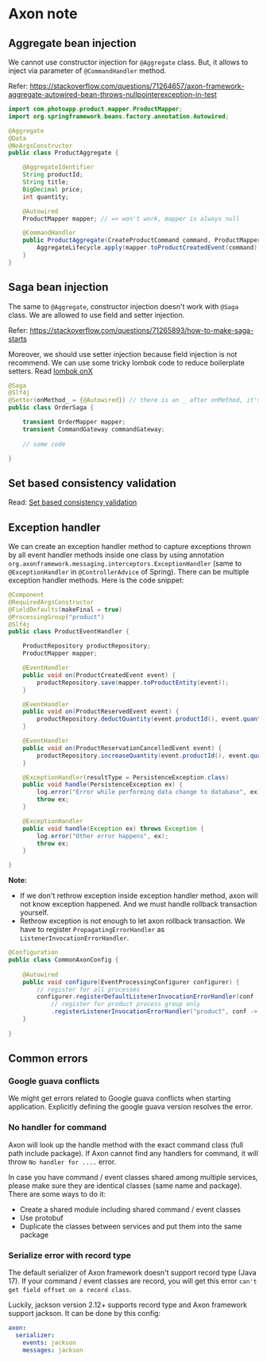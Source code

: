 # Axon note

## Aggregate bean injection
We cannot use constructor injection for `@Aggregate` class. But, it allows to inject
via parameter of `@CommandHandler` method.

Refer: https://stackoverflow.com/questions/71264657/axon-framework-aggregate-autowired-bean-throws-nullpointerexception-in-test
```java
import com.photoapp.product.mapper.ProductMapper;
import org.springframework.beans.factory.annotation.Autowired;

@Aggregate
@Data
@NoArgsConstructor
public class ProductAggregate {

    @AggregateIdentifier
    String productId;
    String title;
    BigDecimal price;
    int quantity;

    @Autowired
    ProductMapper mapper; // => won't work, mapper is always null

    @CommandHandler
    public ProductAggregate(CreateProductCommand command, ProductMapper mapper) { // inject bean ProductMapper
        AggregateLifecycle.apply(mapper.toProductCreatedEvent(command));
    }
}
```

## Saga bean injection
The same to `@Aggregate`, constructor injection doesn't work with `@Saga` class. We are allowed to use field
and setter injection.

Refer: https://stackoverflow.com/questions/71265893/how-to-make-saga-starts

Moreover, we should use setter injection because field injection is not recommend. We can use some tricky lombok code
to reduce boilerplate setters. Read [lombok onX](https://projectlombok.org/features/experimental/onX)
```java
@Saga
@Slf4j
@Setter(onMethod_ = {@Autowired}) // there is an _ after onMethod, it's not mistake
public class OrderSaga {

    transient OrderMapper mapper;
    transient CommandGateway commandGateway;
    
    // some code

}
```

## Set based consistency validation
Read: [Set based consistency validation](https://developer.axoniq.io/w/set-based-consistency-validation)

## Exception handler
We can create an exception handler method to capture exceptions thrown by all event handler methods inside one class by using 
annotation `org.axonframework.messaging.interceptors.ExceptionHandler` (same to `@ExceptionHandler` in `@ControllerAdvice` of Spring).
There can be multiple exception handler methods. Here is the code snippet:
```java
@Component
@RequiredArgsConstructor
@FieldDefaults(makeFinal = true)
@ProcessingGroup("product")
@Slf4j
public class ProductEventHandler {

    ProductRepository productRepository;
    ProductMapper mapper;

    @EventHandler
    public void on(ProductCreatedEvent event) {
        productRepository.save(mapper.toProductEntity(event));
    }

    @EventHandler
    public void on(ProductReservedEvent event) {
        productRepository.deductQuantity(event.productId(), event.quantity());
    }

    @EventHandler
    public void on(ProductReservationCancelledEvent event) {
        productRepository.increaseQuantity(event.productId(), event.quantity());
    }

    @ExceptionHandler(resultType = PersistenceException.class)
    public void handle(PersistenceException ex) {
        log.error("Error while performing data change to database", ex);
        throw ex;
    }

    @ExceptionHandler
    public void handle(Exception ex) throws Exception {
        log.error("Other error happens", ex);
        throw ex;
    }

}
```

**Note:**
- If we don't rethrow exception inside exception handler method, axon will not know exception happened. And we must handle rollback transaction yourself.
- Rethrow exception is not enough to let axon rollback transaction. We have to register `PropagatingErrorHandler` as `ListenerInvocationErrorHandler`.
```java
@Configuration
public class CommonAxonConfig {
    
    @Autowired
    public void configure(EventProcessingConfigurer configurer) {
        // register for all processes
        configurer.registerDefaultListenerInvocationErrorHandler(conf -> PropagatingErrorHandler.instance())
            // register for product process group only
            .registerListenerInvocationErrorHandler("product", conf -> PropagatingErrorHandler.instance());
    }
    
}
```

## Common errors
### Google guava conflicts
We might get errors related to Google guava conflicts when starting application.
Explicitly defining the google guava version resolves the error.

### No handler for command
Axon will look up the handle method with the exact command class (full path include package). If Axon cannot find any handlers
for command, it will throw `No handler for ....` error.

In case you have command / event classes shared among multiple services, please make sure they are identical classes (same name and package).
There are some ways to do it:
- Create a shared module including shared command / event classes
- Use protobuf
- Duplicate the classes between services and put them into the same package

### Serialize error with record type
The default serializer of Axon framework doesn't support record type (Java 17). If your command / event classes
are record, you will get this error `can't get field offset on a record class`.

Luckily, jackson version 2.12+ supports record type and Axon framework support jackson. It can be done by this config:
```yaml
axon:
  serializer:
    events: jackson
    messages: jackson
```